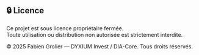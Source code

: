 ## 🔒 Licence

Ce projet est sous licence propriétaire fermée.  
Toute utilisation ou distribution non autorisée est strictement interdite.

© 2025 Fabien Grolier — DYXIUM Invest / DIA-Core. Tous droits réservés.
